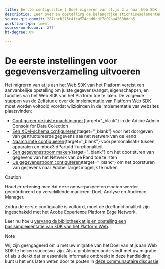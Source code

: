 ```yaml
---
title: Eerste configuratie | Doel migreren van at.js 2.x naar Web SDK
description: Leer over en opstelling de belangrijke stichtingselementen die voor uw implementatie van SDK van het Web van Platforms worden vereist
source-git-commit: 287ebcb275c4fca574dbd6cdf7e07ba4268bddb5
workflow-type: tm+mt
source-wordcount: '277'
ht-degree: 0%

---
```


# De eerste instellingen voor gegevensverzameling uitvoeren

Het migreren van at.js aan het Web SDK van het Platform vereist een aanvankelijke opstelling om juiste gegevensvangst, eigenschappen, en functies van het Web SDK van het Platform toe te laten. De volgende stappen van de [Zelfstudie over de implementatie van Platform Web SDK](https://experienceleague.adobe.com/docs/platform-learn/implement-web-sdk/overview.html) moet worden voltooid voordat wijzigingen in de implementatie van websites plaatsvinden:

- [Configureer de juiste machtigingen](https://experienceleague.adobe.com/docs/platform-learn/implement-web-sdk/initial-configuration/configure-permissions.html){target="_blank"} in de Adobe Admin Console for Data Collection
- [Een XDM-schema configureren](https://experienceleague.adobe.com/docs/platform-learn/implement-web-sdk/initial-configuration/configure-schemas.html){target="_blank"} voor het doorgeven van gestructureerde gegevens aan het Netwerk van de Rand
- [Naamruimte configureren](https://experienceleague.adobe.com/docs/platform-learn/implement-web-sdk/initial-configuration/configure-identities.html){target="_blank"} voor personalisatie tussen apparaten en mbox3rdPartyId-functionaliteit
- [Een gegevensstroom maken](https://experienceleague.adobe.com/docs/platform-learn/implement-web-sdk/initial-configuration/configure-datastream.html){target="_blank"} om het door:sturen van gegevens van het Netwerk van de Rand toe te laten
- [De gegevensstroom configureren](https://experienceleague.adobe.com/docs/platform-learn/implement-web-sdk/applications-setup/setup-target.html#configure-the-datastream){target="_blank"} om het doorsturen van gegevens naar Adobe Target mogelijk te maken

>[!CAUTION]
>
>Houd er rekening mee dat deze ontwerpaspecten moeten worden gecoördineerd op verschillende manieren: Doel, Analyse en Audience Manager.

Zodra de eerste configuratie is voltooid, moet de doelfunctionaliteit zijn ingeschakeld met het Adobe Experience Platform Edge Network.

Leer nu hoe u [vervang de bibliotheek at.js en opstelling een basisimplementatie van SDK van het Platform Web](replace-library.md).

>[!NOTE]
>
>Wij zijn geëngageerd om u met uw migratie van het Doel van at.js aan Web SDK te helpen succesvol zijn. Als u problemen ondervindt met uw migratie of als u denkt dat er essentiële informatie ontbreekt in deze handleiding, kunt u het ons laten weten door te posten in [deze communautaire discussie](https://experienceleaguecommunities.adobe.com/t5/adobe-experience-platform-data/tutorial-discussion-migrate-target-from-at-js-to-web-sdk/m-p/575587#M463).
